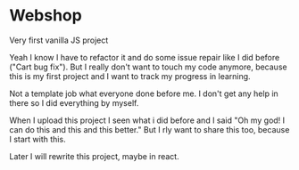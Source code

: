 # Webshop
Very first vanilla JS project

Yeah I know I have to refactor it and do some issue repair like I did before ("Cart bug fix").
But I really don't want to touch my code anymore, because this is my first project and I want to track my progress in learning.

Not a template job what everyone done before me.
I don't get any help in there so I did everything by myself.

When I upload this project I seen what i did before and I said "Oh my god! I can do this and this and this better."
But I rly want to share this too, because I start with this.

Later I will rewrite this project, maybe in react.
